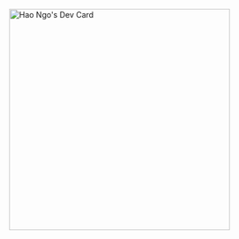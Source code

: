 <a href="https://app.daily.dev/haongo138"><img src="https://api.daily.dev/devcards/0236e14c3d7049e499e42bb9aa3789ae.png?r=524" width="400" alt="Hao Ngo's Dev Card"/></a>
